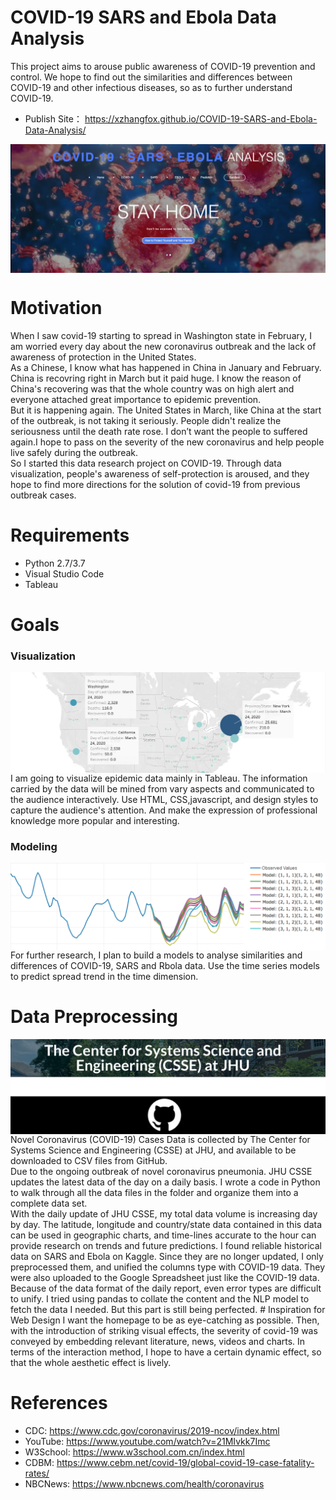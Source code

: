 # COVID-19 SARS and Ebola Data Analysis
This project aims to arouse public awareness of COVID-19 prevention and control. We hope to find out the similarities and differences between COVID-19 and other infectious diseases, so as to further understand COVID-19.
* Publish Site： https://xzhangfox.github.io/COVID-19-SARS-and-Ebola-Data-Analysis/
<img align="center" src="https://github.com/xzhangfox/COVID-19-SARS-and-Ebola-Data-Analysis/blob/master/images/header.png?raw=true" />

# Motivation
When I saw covid-19 starting to spread in Washington state in February, I am worried every day about the new coronavirus outbreak and the lack of awareness of protection in the United States. <br>
As a Chinese, I know what has happened in China in January and February. China is recovring right in March but it paid huge. I know the reason of China's recovering was that the whole country was on high alert and everyone attached great importance to epidemic prevention.<br>
But it is happening again. The United States in March, like China at the start of the outbreak, is not taking it seriously. People didn't realize the seriousness until the death rate rose. I don’t want the people to suffered again.I hope to pass on the severity of the new coronavirus and help people live safely during the outbreak.<br>
So I started this data research project on COVID-19. Through data visualization, people's awareness of self-protection is aroused, and they hope to find more directions for the solution of covid-19 from previous outbreak cases.
# Requirements
* Python 2.7/3.7
* Visual Studio Code
* Tableau
# Goals
### Visualization
<img align="center" src="https://github.com/xzhangfox/COVID-19-SARS-and-Ebola-Data-Analysis/blob/master/images/Visualization.png?raw=true" />
I am going to visualize epidemic data mainly in Tableau. The information carried by the data will be mined from vary aspects and communicated to the audience interactively. Use HTML, CSS,javascript, and design styles to capture the audience's attention. And make the expression of professional knowledge more popular and interesting.

### Modeling
<img align="center" src="https://github.com/xzhangfox/COVID-19-SARS-and-Ebola-Data-Analysis/blob/master/images/Timeseries.png?raw=true" />
For further research, I plan to build a models to analyse similarities and differences of COVID-19, SARS and Rbola data. Use the time series models to predict spread trend in the time dimension.

# Data Preprocessing
<img align="center" src="https://github.com/xzhangfox/COVID-19-SARS-and-Ebola-Data-Analysis/blob/master/images/datasource.png?raw=true" />
Novel Coronavirus (COVID-19) Cases Data is collected by The Center for Systems Science and Engineering (CSSE) at JHU, and available to be downloaded to CSV files from GitHub. <br>
Due to the ongoing outbreak of novel coronavirus pneumonia. JHU CSSE updates the latest data of the day on a daily basis. I wrote a code in Python to walk through all the data files in the folder and organize them into a complete data set. <br>
With the daily update of JHU CSSE, my total data volume is increasing day by day. The latitude, longitude and country/state data contained in this data can be used in geographic charts, and time-lines accurate to the hour can provide research on trends and future predictions. I found reliable historical data on SARS and Ebola on Kaggle. Since they are no longer updated, I only preprocessed them, and unified the columns type with COVID-19 data. They were also uploaded to the Google Spreadsheet just like the COVID-19 data.<br>
Because of the data format of the daily report, even error types are difficult to unify. I tried using pandas to collate the content and the NLP model to fetch the data I needed. But this part is still being perfected.
# Inspiration for Web Design
I want the homepage to be as eye-catching as possible. Then, with the introduction of striking visual effects, the severity of covid-19 was conveyed by embedding relevant literature, news, videos and charts. In terms of the interaction method, I hope to have a certain dynamic effect, so that the whole aesthetic effect is lively.

# References
* CDC: https://www.cdc.gov/coronavirus/2019-ncov/index.html
* YouTube: https://www.youtube.com/watch?v=21MIvkk7Imc
* W3School: https://www.w3school.com.cn/index.html
* CDBM: https://www.cebm.net/covid-19/global-covid-19-case-fatality-rates/
* NBCNews: https://www.nbcnews.com/health/coronavirus


